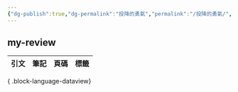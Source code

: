 ```yaml
---
{"dg-publish":true,"dg-permalink":"投降的勇氣","permalink":"/投降的勇氣/","title":"投降的勇氣","tags":["📚Books","🎯Upper-Growth","心靈成長","神學"],"noteIcon":"3","created":"2025-07-09T22:33:35.559+08:00","updated":"2025-07-09T22:35:05.773+08:00"}
---
```







## my-review

| 引文 | 筆記 | 頁碼 | 標籤 |
| -- | -- | -- | -- |

{ .block-language-dataview}





